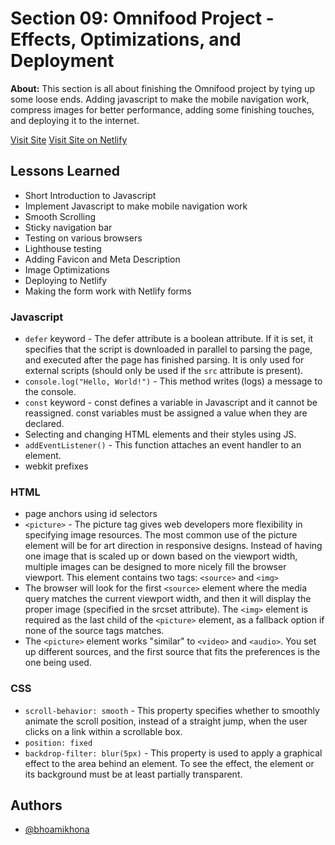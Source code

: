 # Section 09: Omnifood Project - Effects, Optimizations, and Deployment

**About:** This section is all about finishing the Omnifood project by tying up some loose ends. Adding javascript to make the mobile navigation work, compress images for better performance, adding some finishing touches, and deploying it to the internet.

[Visit Site](https://bhoamikhona.github.io/html-css-bootcamp/Section%2009/index.html)
[Visit Site on Netlify](https://omnifood-bhoami.netlify.app/)

## Lessons Learned

- Short Introduction to Javascript
- Implement Javascript to make mobile navigation work
- Smooth Scrolling
- Sticky navigation bar
- Testing on various browsers
- Lighthouse testing
- Adding Favicon and Meta Description
- Image Optimizations
- Deploying to Netlify
- Making the form work with Netlify forms

### Javascript

- `defer` keyword - The defer attribute is a boolean attribute. If it is set, it specifies that the script is downloaded in parallel to parsing the page, and executed after the page has finished parsing. It is only used for external scripts (should only be used if the `src` attribute is present).
- `console.log("Hello, World!")` - This method writes (logs) a message to the console.
- `const` keyword - const defines a variable in Javascript and it cannot be reassigned. const variables must be assigned a value when they are declared.
- Selecting and changing HTML elements and their styles using JS.
- `addEventListener()` - This function attaches an event handler to an element.
- webkit prefixes

### HTML

- page anchors using id selectors
- `<picture>` - The picture tag gives web developers more flexibility in specifying image resources. The most common use of the picture element will be for art direction in responsive designs. Instead of having one image that is scaled up or down based on the viewport width, multiple images can be designed to more nicely fill the browser viewport. This element contains two tags: `<source>` and `<img>`
- The browser will look for the first `<source>` element where the media query matches the current viewport width, and then it will display the proper image (specified in the srcset attribute). The `<img>` element is required as the last child of the `<picture>` element, as a fallback option if none of the source tags matches.
- The `<picture>` element works "similar" to `<video>` and `<audio>`. You set up different sources, and the first source that fits the preferences is the one being used.

### CSS

- `scroll-behavior: smooth` - This property specifies whether to smoothly animate the scroll position, instead of a straight jump, when the user clicks on a link within a scrollable box.
- `position: fixed`
- `backdrop-filter: blur(5px)` - This property is used to apply a graphical effect to the area behind an element. To see the effect, the element or its background must be at least partially transparent.

## Authors

- [@bhoamikhona](https://github.com/bhoamikhona)
